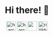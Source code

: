 <h1 align="center">Hi there! 👋 </h1>
<p align="center">
 <a href="https://twitter.com/RHarchani" target="blank"><img align="center" src="https://cdn.jsdelivr.net/npm/simple-icons@3.0.1/icons/twitter.svg" alt="harchani-ritik" height="30" width="30" /></a>
<a href="https://www.linkedin.com/in/ritik-harchani-914224195/" target="blank"><img align="center" src="https://cdn.jsdelivr.net/npm/simple-icons@3.0.1/icons/linkedin.svg" alt="harchani-ritik" height="30" width="30" /></a>
<a href="https://medium.com/@harchaniritik" target="blank"><img align="center" src="https://cdn.jsdelivr.net/npm/simple-icons@3.0.1/icons/medium.svg"  height="30" width="30" /></a>
<a href="https://www.facebook.com/ritikh" target="blank"><img align="center" src="https://cdn.jsdelivr.net/npm/simple-icons@3.0.1/icons/facebook.svg" alt="ritikh" height="30" width="30" color="blue" /></a>
